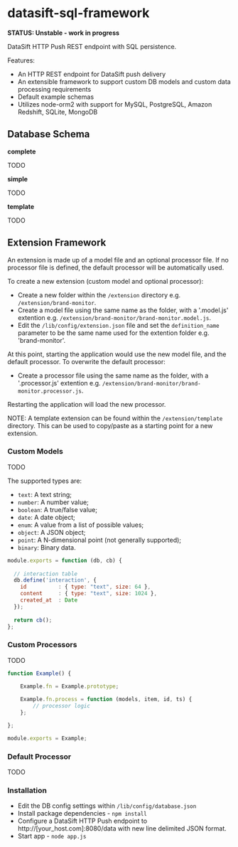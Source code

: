 datasift-sql-framework
======================

**STATUS: Unstable - work in progress**

DataSift HTTP Push REST endpoint with SQL persistence. 

Features:
* An HTTP REST endpoint for DataSift push delivery
* An extensible framework to support custom DB models and custom data processing requirements
* Default example schemas
* Utilizes node-orm2 with support for MySQL, PostgreSQL, Amazon Redshift, SQLite, MongoDB

## Database Schema


**complete**

TODO

**simple**

TODO

**template**

TODO


## Extension Framework

An extension is made up of a model file and an optional processor file. If no processor file is defined, the default processor will be automatically used.

To create a new extension (custom model and optional processor):

* Create a new folder within the <code>/extension</code> directory e.g. <code>/extension/brand-monitor</code>.
* Create a model file using the same name as the folder, with a '.model.js' extention e.g. <code>/extension/brand-monitor/brand-monitor.model.js</code>.
* Edit the <code>/lib/config/extension.json</code> file and set the <code>definition_name</code> parameter to be the same name used for the extention folder e.g. 'brand-monitor'.

At this point, starting the application would use the new model file, and the default processor. To overwrite the default processor:

* Create a processor file using the same name as the folder, with a '.processor.js' extention e.g. <code>/extension/brand-monitor/brand-monitor.processor.js</code>.

Restarting the application will load the new processor.

NOTE: A template extension can be found within the <code>/extension/template</code> directory. This can be used to copy/paste as a starting point for a new extension.


### Custom Models

TODO

The supported types are:

- `text`: A text string;
- `number`: A number value;
- `boolean`: A true/false value;
- `date`: A date object;
- `enum`: A value from a list of possible values;
- `object`: A JSON object;
- `point`: A N-dimensional point (not generally supported);
- `binary`: Binary data.

```javascript
module.exports = function (db, cb) {
  
  // interaction table
  db.define('interaction', {
    id          : { type: "text", size: 64 },
    content     : { type: "text", size: 1024 },
  	created_at  : Date
  });
  
  return cb();
};
```

### Custom Processors

TODO

```javascript
function Example() {

	Example.fn = Example.prototype;
	
	Example.fn.process = function (models, item, id, ts) {
		// processor logic
	};

};

module.exports = Example;
```

### Default Processor

TODO

### Installation
* Edit the DB config settings within <code>/lib/config/database.json</code>
* Install package dependencies - <code>npm install</code>
* Configure a DataSift HTTP Push endpoint to http://[your_host.com]:8080/data with new line delimited JSON format.
* Start app - <code>node app.js</code>